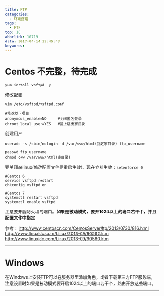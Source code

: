 ```yaml
---
title: FTP
categories:
  - 环境搭建
tags:
  - FTP
top: 10
abbrlink: 10719
date: 2017-04-14 13:45:43
keywords:
---
```


# Centos 不完整，待完成
```
yum install vsftpd -y
```
修改配置
```
vim /etc/vsftpd/vsftpd.conf

#修改以下项目 
anonymous_enable=NO     #关闭匿名登录
chroot_local_user=YES   #禁止跳出家目录
```
创建用户
```
useradd -s /sbin/nologin -d /var/www/html(指定家目录) ftp_username

passwd ftp_username
chmod o+w /var/www/html(家目录)
```

要关闭selinux(修改配置文件要重启生效)，现在立刻生效：`setenforce 0`

```
#Centos 6
service vsftpd restart
chkconfig vsftpd on

#Centos 7
systemctl restart vsftpd
systemctl enable vsftpd
```

注意要开启防火墙的端口。**如果是被动模式，要开1024以上的端口若干个，并且配置文件中指定**


参考：
http://www.centoscn.com/CentosServer/ftp/2013/0730/816.html
http://www.linuxidc.com/Linux/2013-09/90562.htm
http://www.linuxidc.com/Linux/2013-09/90560.htm


---
# Windows
在Windows上安装FTP可以在服务器里添加角色，或者下载第三方FTP服务端，注意设置时如果是被动模式要开启1024以上的端口若干个，路由开放这些端口。


---

